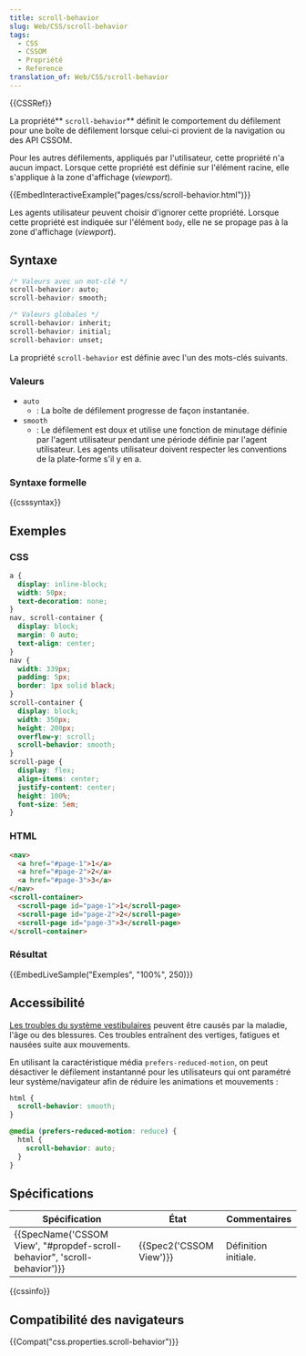 ```yaml
---
title: scroll-behavior
slug: Web/CSS/scroll-behavior
tags:
  - CSS
  - CSSOM
  - Propriété
  - Reference
translation_of: Web/CSS/scroll-behavior
---
```

{{CSSRef}}

La propriété** `scroll-behavior`** définit le comportement du défilement pour une boîte de défilement lorsque celui-ci provient de la navigation ou des API CSSOM.

Pour les autres défilements, appliqués par l'utilisateur, cette propriété n'a aucun impact. Lorsque cette propriété est définie sur l'élément racine, elle s'applique à la zone d'affichage (_viewport_).

{{EmbedInteractiveExample("pages/css/scroll-behavior.html")}}

Les agents utilisateur peuvent choisir d'ignorer cette propriété. Lorsque cette propriété est indiquée sur l'élément `body`, elle ne se propage pas à la zone d'affichage (_viewport_).

## Syntaxe

```css
/* Valeurs avec un mot-clé */
scroll-behavior: auto;
scroll-behavior: smooth;

/* Valeurs globales */
scroll-behavior: inherit;
scroll-behavior: initial;
scroll-behavior: unset;
```

La propriété `scroll-behavior` est définie avec l'un des mots-clés suivants.

### Valeurs

- `auto`
  - : La boîte de défilement progresse de façon instantanée.
- `smooth`
  - : Le défilement est doux et utilise une fonction de minutage définie par l'agent utilisateur pendant une période définie par l'agent utilisateur. Les agents utilisateur doivent respecter les conventions de la plate-forme s'il y en a.

### Syntaxe formelle

{{csssyntax}}

## Exemples

### CSS

```css
a {
  display: inline-block;
  width: 50px;
  text-decoration: none;
}
nav, scroll-container {
  display: block;
  margin: 0 auto;
  text-align: center;
}
nav {
  width: 339px;
  padding: 5px;
  border: 1px solid black;
}
scroll-container {
  display: block;
  width: 350px;
  height: 200px;
  overflow-y: scroll;
  scroll-behavior: smooth;
}
scroll-page {
  display: flex;
  align-items: center;
  justify-content: center;
  height: 100%;
  font-size: 5em;
}
```

### HTML

```html
<nav>
  <a href="#page-1">1</a>
  <a href="#page-2">2</a>
  <a href="#page-3">3</a>
</nav>
<scroll-container>
  <scroll-page id="page-1">1</scroll-page>
  <scroll-page id="page-2">2</scroll-page>
  <scroll-page id="page-3">3</scroll-page>
</scroll-container>
```

### Résultat

{{EmbedLiveSample("Exemples", "100%", 250)}}

## Accessibilité

[Les troubles du système vestibulaires](https://fr.wikipedia.org/wiki/Syst%C3%A8me_vestibulaire) peuvent être causés par la maladie, l'âge ou des blessures. Ces troubles entraînent des vertiges, fatigues et nausées suite aux mouvements.

En utilisant la caractéristique média `prefers-reduced-motion`, on peut désactiver le défilement instantanné pour les utilisateurs qui ont paramétré leur système/navigateur afin de réduire les animations et mouvements :

```css
html {
  scroll-behavior: smooth;
}

@media (prefers-reduced-motion: reduce) {
  html {
    scroll-behavior: auto;
  }
}
```

## Spécifications

| Spécification                                                                                    | État                             | Commentaires         |
| ------------------------------------------------------------------------------------------------ | -------------------------------- | -------------------- |
| {{SpecName('CSSOM View', "#propdef-scroll-behavior", 'scroll-behavior')}} | {{Spec2('CSSOM View')}} | Définition initiale. |

{{cssinfo}}

## Compatibilité des navigateurs

{{Compat("css.properties.scroll-behavior")}}
